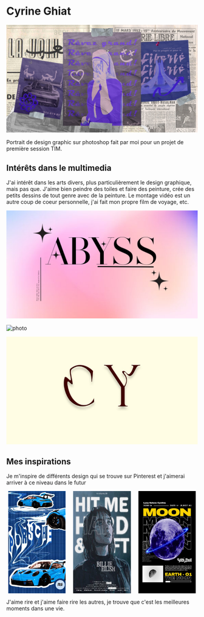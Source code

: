# Cyrine Ghiat

![photo](photo_référence/portrait_02.png)

Portrait de design graphic sur photoshop fait par moi pour un projet de première session TIM.

## Intérêts dans le multimedia

J'ai intérêt dans les arts divers, plus particulièrement le design graphique, mais pas que.
J'aime bien peindre des toiles et faire des peinture, crée des petits dessins de tout genre avec de la peinture. Le montage vidéo est un autre coup de coeur personnelle, j'ai fait mon propre film de voyage, etc. 

![photo](photo_référence/Abyss-1.jpg)

![photo](photo_référence/planche-3.png)

![photo](photo_référence/signature_CY.jpg)

## Mes inspirations

Je m'inspire de différents design qui se trouve sur Pinterest et j'aimerai arriver à ce niveau dans le futur

<div style="display: flex; justify-content: space-around;">
  <img src="./photo_référence/porsche_blue.jpg" alt="Porsche Blue" style="width: 30%; margin-right: 10px;">
  <img src="./photo_référence/billie.jpg" alt="Billie" style="width: 30%; margin-right: 10px;">
  <img src="./photo_référence/moon_blue.jpg" alt="Moon Blue" style="width: 30%;">
</div>



<p>
  J'aime rire et j'aime faire rire les autres, je trouve que c'est les meilleures moments dans une vie. 
</p>
